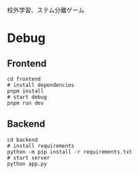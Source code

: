 校外学習、ステム分離ゲーム

# Debug

## Frontend
```
cd frontend
# install dependencies
pnpm install
# start debug
pnpm run dev
```

## Backend
```
cd backend
# install requirements
python -m pip install -r requirements.txt
# start server
python app.py
```

